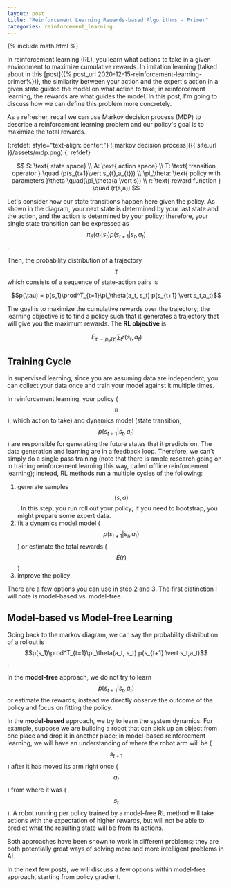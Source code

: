 ```yaml
---
layout: post
title: "Reinforcement Learning Rewards-based Algorithms - Primer"
categories: reinforcement_learning
---
```

{% include math.html %}

In reinforcement learning (RL), you learn what actions to take in a given environment to maximize cumulative rewards. In imitation learning (talked about in this [post]({% post_url 2020-12-15-reinforcement-learning-primer%})), the similarity between your action and the expert's action in a given state guided the model on what action to take; in reinforcement learning, the rewards are what guides the model. In this post, I'm going to discuss how we can define this problem more concretely.

As a refresher, recall we can use Markov decision process (MDP) to describe a reinforcement learning problem and our policy's goal is to maximize the total rewards.

{:refdef: style="text-align: center;"}
![markov decision process]({{ site.url }}/assets/mdp.png)
{: refdef}

$$
S: \text{ state space} \\
A: \text{ action space} \\
T: \text{ transition operator } \quad (p(s_{t+1}\vert s_{t},a_{t})) \\
\pi_\theta: \text{ policy with parameters }\theta \quad(\pi_\theta(a \vert s)) \\
r: \text{ reward function } \quad (r(s,a))
$$

Let's consider how our state transitions happen here given the policy. As shown in the diagram, your next state is determined by your last state and the action, and the action is determined by your policy; therefore, your single state transition can be expressed as $$\pi_\theta(a_t \vert s_t)p(s_{t+1} \vert s_{t},a_{t})$$.

Then, the probability distribution of a trajectory $$\tau$$ which consists of a sequence of state-action pairs is

$$p(\tau) = p(s_1)\prod^T_{t=1}\pi_\theta(a_t, s_t) p(s_{t+1} \vert s_t,a_t)$$

The goal is to maximize the cumulative rewards over the trajectory; the learning objective is to find a policy such that it generates a trajectory that will give you the maximum rewards. The **RL objective** is

$$\mathop{\operatorname{arg\,max_\theta}} E_{\tau\sim p_\theta(\tau)} \sum_t r(s_t, a_t)$$


## Training Cycle
In supervised learning, since you are assuming data are independent, you can collect your data once and train your model against it multiple times.

In reinforcement learning, your policy ($$\pi$$), which action to take) and dynamics model (state transition, $$p(s_{t+1}\vert s_t,a_t)$$) are responsible for generating the future states that it predicts on. The data generation and learning are in a feedback loop. Therefore, we can't simply do a single pass training (note that there is ample research going on in training reinforcement learning this way, called offline reinforcement learning); instead, RL methods run a multiple cycles of the following:

1. generate samples $$(s,a)$$. In this step, you run roll out your policy; if you need to bootstrap, you might prepare some expert data.
2. fit a dynamics model model ($$p(s_{t+1}\vert s_t,a_t)$$) or estimate the total rewards ($$E(r)$$)
3. improve the policy

There are a few options you can use in step 2 and 3. The first distinction I will note is model-based vs. model-free.

## Model-based vs Model-free Learning

Going back to the markov diagram, we can say the probability distribution of a rollout is $$p(s_1)\prod^T_{t=1}\pi_\theta(a_t, s_t) p(s_{t+1} \vert s_t,a_t)$$.

In the **model-free** approach, we do not try to learn $$p(s_{t+1}\vert s_t,a_t)$$ or estimate the rewards; instead we directly observe the outcome of the policy and focus on fitting the policy.

In the **model-based** approach, we try to learn the system dynamics. For example, suppose we are building a robot that can pick up an object from one place and drop it in another place; in model-based reinforcement learning, we will have an understanding of where the robot arm will be ($$s_{t+1}$$) after it has moved its arm right once ($$a_t$$) from where it was ($$s_t$$). A robot running per policy trained by a model-free RL method will take actions with the expectation of higher rewards, but will not be able to predict what the resulting state will be from its actions.

Both approaches have been shown to work in different problems; they are both potentially great ways of solving more and more intelligent problems in AI.

In the next few posts, we will discuss a few options within model-free approach, starting from policy gradient.
